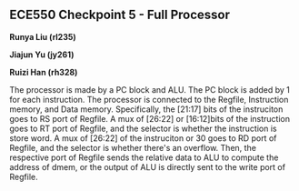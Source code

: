 ## ECE550 Checkpoint 5 - Full Processor

**Runya Liu (rl235)**

**Jiajun Yu (jy261)**

**Ruizi Han (rh328)**



The processor is made by a PC block and ALU. The PC block is added by 1 for each instruction. 
The processor is connected to the Regfile, Instruction memory, and Data memory. 
Specifically, the [21:17] bits  of the instruciton goes to RS port of Regfile. 
A mux of [26:22] or [16:12]bits of the instruction goes to RT port of Regfile, and the selector is whether the instruction is store word.
A mux of [26:22] of the instruciton or 30 goes to RD port of Regfile, and the selector is whether there's an overflow.
Then, the respective port of Regfile sends the relative data to ALU to compute the address of dmem, or the output of ALU is directly sent
to the write port of Regfile.

